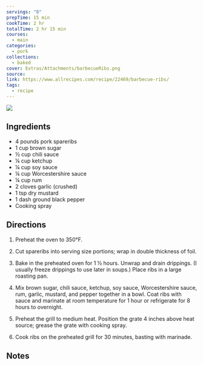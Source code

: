 ```yaml
---
servings: "8"
prepTime: 15 min
cookTime: 2 hr
totalTime: 2 hr 15 min
courses:
  - main
categories:
  - pork
collections:
  - baked
cover: Extras/Attachments/barbecueRibs.png
source:
link: https://www.allrecipes.com/recipe/22469/barbecue-ribs/
tags:
  - recipe
---
```


![](Extras/Attachments/barbecueRibs.png)


## Ingredients

- 4 pounds pork spareribs
- 1 cup brown sugar
- ½ cup chili sauce
- ¼ cup ketchup
- ¼ cup soy sauce
- ¼ cup Worcestershire sauce
- ¼ cup rum
- 2 cloves garlic (crushed)
- 1 tsp dry mustard
- 1 dash ground black pepper
- Cooking spray


## Directions

1. Preheat the oven to 350°F.

2. Cut spareribs into serving size portions; wrap in double thickness of foil.

3. Bake in the preheated oven for 1 ½ hours. Unwrap and drain drippings. (I usually freeze drippings to use later in soups.) Place ribs in a large roasting pan.

4. Mix brown sugar, chili sauce, ketchup, soy sauce, Worcestershire sauce, rum, garlic, mustard, and pepper together in a bowl. Coat ribs with sauce and marinate at room temperature for 1 hour or refrigerate for 8 hours to overnight.

5. Preheat the grill to medium heat. Position the grate 4 inches above heat source; grease the grate with cooking spray.

6. Cook ribs on the preheated grill for 30 minutes, basting with marinade.


## Notes